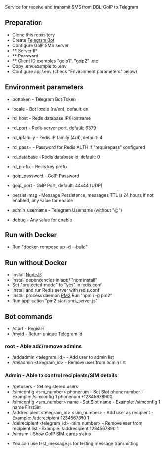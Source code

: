 Service for receive and transmit SMS from DBL-GoIP to Telegram

## Preparation
* Clone this repository
* Create <a href="https://core.telegram.org/bots" target="_blank">Telegram Bot</a>
* Configure GoIP SMS server
* ** Server IP
* ** Password
* ** Client ID examples "goip1", "goip2" .etc
* Copy .env.example to .env
* Configure app/.env (check "Environment parameters" below)

## Environment parameters
* bottoken - Telegram Bot Token
* locale - Bot locale (ru/en), default: en

* rd_host - Redis database IP/Hostname
* rd_port - Redis server port, default: 6379
* rd_ipfamily - Redis IP family (4/6), default: 4
* rd_pass= - Password for Redis AUTH if "requirepass" configured
* rd_database - Redis database id, default: 0
* rd_prefix - Redis key prefix

* goip_password - GoIP Password
* goip_port - GoIP Port, default: 44444 (UDP)
* persist_msg - Message Persistence, messages TTL is 24 hours if not enabled, any value for enable

* admin_username - Telegram Username (without "@")

* debug - Any value for enable

## Run with Docker
* Run "docker-compose up -d --build"

## Run without Docker
* Install <a href="https://nodejs.org/en/" target="_blank">NodeJS</a>
* Install dependencies in app/ "npm install"
* Set "protected-mode" to "yes" in redis.conf
* Install and run Redis server with redis.conf
* Install process daemon <a href="https://pm2.keymetrics.io/docs/usage/quick-start/" target="_blank">PM2</a> Run "npm i -g pm2"
* Run application "pm2 start sms_server.js"

## Bot commands
* /start - Register
* /myid - Return unique Telegram id

### root - Able add/remove admins
* /addadmin <telegram_id> - Add user to admin list
* /deladmin <telegram_id> - Remove user from admin list

### Admin - Able to control recipients/SIM details
* /getusers - Get registered users
* /simconfig <sim_number> phonenum <text> - Set Slot phone number - Example: /simconfig 1 phonenum +12345678900
* /simconfig <sim_number> name <text> - Set Slot name - Example: /simconfig 1 name FirstSim
* /addrecipient <telegram_id> <sim_number> - Add user as recipient - Example: /addrecipient 1234567890 1 
* /delrecipient <telegram_id> <sim_number> - Remove user from recipient list - Example: /addrecipient 1234567890 1
* /simsim - Show GoIP SIM-cards status

- You can use test_message.js for testing message transmitting